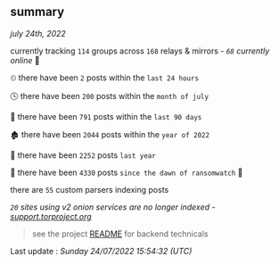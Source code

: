 
## summary
_july 24th, 2022_

currently tracking `114` groups across `168` relays & mirrors - _`68` currently online_ 📡

⏲ there have been `2` posts within the `last 24 hours`

🕓 there have been `200` posts within the `month of july`

📅 there have been `791` posts within the `last 90 days`

🏚 there have been `2044` posts within the `year of 2022`

🚀 there have been `2252` posts `last year`

🦕 there have been `4330` posts `since the dawn of ransomwatch` 🐣

there are `55` custom parsers indexing posts

_`20` sites using v2 onion services are no longer indexed - [support.torproject.org](https://support.torproject.org/onionservices/v2-deprecation/)_

> see the project [README](https://github.com/jmousqueton/ransomwatch#readme) for backend technicals



Last update : _Sunday 24/07/2022 15:54:32 (UTC)_

